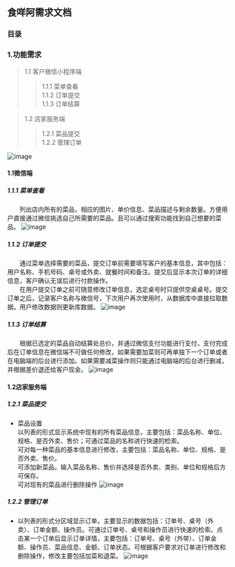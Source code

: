 ## 食咩阿需求文档
### 目录
### 1.功能需求  
> 1.1 客户微信小程序端  
>>1.1.1 菜单查看  
>>1.1.2 订单提交  
>>1.1.3 订单结算  

>1.2 店家服务端  
>> 1.2.1 菜品提交  
>> 1.2.2 管理订单  

![image](http://wx2.sinaimg.cn/mw690/c3b8fd03gy1fpml8opkdwj20d80870su.jpg)
#### 1.1微信端  
##### 1.1.1 菜单查看 
&emsp;&emsp;列出店内所有的菜品，相应的图片、单价信息、菜品描述与剩余数量。方便用户直接通过微信挑选自己所需要的菜品。且可以通过搜索功能找到自己想要的菜品。
![image](http://wx1.sinaimg.cn/mw690/c3b8fd03gy1fpm1yus9ehj20gi04naa0.jpg)
##### 1.1.2 订单提交  
&emsp;&emsp;通过菜单选择需要的菜品，提交订单前需要填写客户的基本信息，其中包括：用户名称、手机号码、桌号或外卖、就餐时间和备注。提交后显示本次订单的详细信息，客户确认无误后进行付款操作。  
&emsp;&emsp;在用户提交订单之前可随意修改订单信息，选定桌号时只提供空桌桌号。提交订单之后，记录客户名称与微信号，下次用户再次使用时，从数据库中直接拉取数据。用户修改数据则更新库数据。
![image](http://wx3.sinaimg.cn/mw690/c3b8fd03gy1fpm2hq5uz0j20ms07w3ym.jpg)
##### 1.1.3 订单结算
&emsp;&emsp;根据已选定的菜品自动结算处总价，并通过微信支付功能进行支付，支付完成后在订单信息在微信端不可做任何修改，如果需要加菜则可再单独下一个订单或者在电脑端的后台进行添加。如果需要减菜操作则只能通过电脑端的后台进行删减，并根据差价退还给客户现金。
![image](http://wx1.sinaimg.cn/mw690/c3b8fd03gy1fpmjuycpxnj20ir02v0sl.jpg)  
#### 1.2店家服务端  
##### 1.2.1 菜品提交  
- 菜品设置  
以列表的形式显示系统中现有的所有菜品信息，主要包括：菜品名称、单位、规格、是否外卖、售价；可通过菜品的名称进行快速的检索。  
可对每一种菜品的基本信息进行修改，主要包括：菜品名称、单位、规格、是否外卖、售价。  
可添加新菜品。输入菜品名称、售价并选择是否外卖、类别、单位和规格后方可保存。  
可对现有的菜品进行删除操作
![image](http://wx3.sinaimg.cn/mw690/c3b8fd03gy1fpmk8w0285j20dk0b4wep.jpg)
##### 1.2.2 管理订单
- 以列表的形式分区域显示订单，主要显示的数据包括：订单号、桌号（外卖）、订单金额、操作员。可通过订单号、桌号和操作员进行快速的检索。点击某一个订单后显示订单详情，主要包括：订单号、桌号（外带）、订单金额、操作员、菜品信息、金额、订单状态。可根据客户要求对订单进行修改和删除操作，修改主要包括加菜和退菜。
![image](http://wx2.sinaimg.cn/mw690/c3b8fd03gy1fpmkn5jldpj20gj0ajglw.jpg)